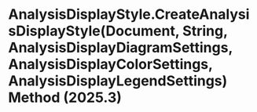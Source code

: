 # AnalysisDisplayStyle.CreateAnalysisDisplayStyle(Document, String, AnalysisDisplayDiagramSettings, AnalysisDisplayColorSettings, AnalysisDisplayLegendSettings) Method (2025.3)

﻿